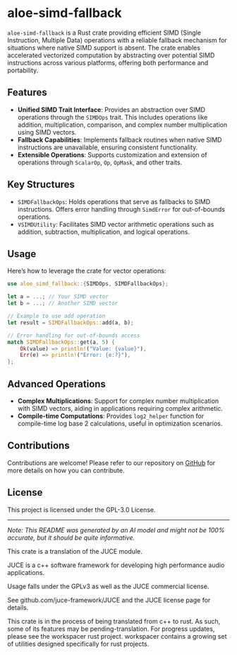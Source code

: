 # aloe-simd-fallback

`aloe-simd-fallback` is a Rust crate providing efficient SIMD (Single Instruction, Multiple Data) operations with a reliable fallback mechanism for situations where native SIMD support is absent. The crate enables accelerated vectorized computation by abstracting over potential SIMD instructions across various platforms, offering both performance and portability.

## Features
- **Unified SIMD Trait Interface**: Provides an abstraction over SIMD operations through the `SIMDOps` trait. This includes operations like addition, multiplication, comparison, and complex number multiplication using SIMD vectors.
- **Fallback Capabilities**: Implements fallback routines when native SIMD instructions are unavailable, ensuring consistent functionality.
- **Extensible Operations**: Supports customization and extension of operations through `ScalarOp`, `Op`, `OpMask`, and other traits.

## Key Structures
- `SIMDFallbackOps`: Holds operations that serve as fallbacks to SIMD instructions. Offers error handling through `SimdError` for out-of-bounds operations.
- `VSIMDUtility`: Facilitates SIMD vector arithmetic operations such as addition, subtraction, multiplication, and logical operations.

## Usage
Here’s how to leverage the crate for vector operations:

```rust
use aloe_simd_fallback::{SIMDOps, SIMDFallbackOps};

let a = ...; // Your SIMD vector
let b = ...; // Another SIMD vector

// Example to use add operation
let result = SIMDFallbackOps::add(a, b);

// Error handling for out-of-bounds access
match SIMDFallbackOps::get(a, 5) {
    Ok(value) => println!("Value: {value}"),
    Err(e) => println!("Error: {e:?}"),
};
```

## Advanced Operations
- **Complex Multiplications**: Support for complex number multiplication with SIMD vectors, aiding in applications requiring complex arithmetic.
- **Compile-time Computations**: Provides `log2_helper` function for compile-time log base 2 calculations, useful in optimization scenarios.

## Contributions
Contributions are welcome! Please refer to our repository on [GitHub](https://github.com/klebs6/aloe-rs) for more details on how you can contribute.

## License
This project is licensed under the GPL-3.0 License.

---

*Note: This README was generated by an AI model and might not be 100% accurate, but it should be quite informative.*

This crate is a translation of the JUCE module.

JUCE is a c++ software framework for developing high performance audio applications.

Usage falls under the GPLv3 as well as the JUCE commercial license.

See github.com/juce-framework/JUCE and the JUCE license page for details.

This crate is in the process of being translated from c++ to rust. As such, some of its features may be pending-translation. For progress updates, please see the workspacer rust project. workspacer contains a growing set of utilities designed specifically for rust projects.
